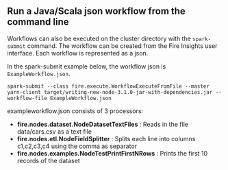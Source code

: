 ## Run a Java/Scala json workflow from the command line

Workflows can also be executed on the cluster directory with the ``spark-submit`` command. The workflow can be created from the Fire Insights user interface. Each workflow is represented as a json.

In the spark-submit example below, the workflow json is ``ExampleWorkflow.json``.

	spark-submit --class fire.execute.WorkflowExecuteFromFile --master yarn-client target/writing-new-node-3.1.0-jar-with-dependencies.jar --workflow-file ExampleWorkflow.json

exampleworkflow.json consists of 3 processors:

* **fire.nodes.dataset.NodeDatasetTextFiles** : Reads in the file data/cars.csv as a text file
* **fire.nodes.etl.NodeFieldSplitter** : Splits each line into columns c1,c2,c3,c4 using the comma as separator
* **fire.nodes.examples.NodeTestPrintFirstNRows** : Prints the first 10 records of the dataset

